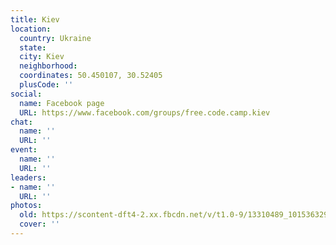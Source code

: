```yaml
---
title: Kiev
location:
  country: Ukraine
  state: 
  city: Kiev
  neighborhood: 
  coordinates: 50.450107, 30.52405
  plusCode: ''
social:
  name: Facebook page
  URL: https://www.facebook.com/groups/free.code.camp.kiev
chat:
  name: ''
  URL: ''
event:
  name: ''
  URL: ''
leaders:
- name: ''
  URL: ''
photos:
  old: https://scontent-dft4-2.xx.fbcdn.net/v/t1.0-9/13310489_10153632970647361_6137805127348351986_n.jpg?oh=10bfbfb2859d05a29e0760b4c3f11fed&oe=5999FCB0
  cover: ''
---
```

